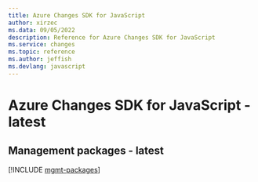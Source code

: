 ```yaml
---
title: Azure Changes SDK for JavaScript
author: xirzec
ms.data: 09/05/2022
description: Reference for Azure Changes SDK for JavaScript
ms.service: changes
ms.topic: reference
ms.author: jeffish
ms.devlang: javascript
---
```

# Azure Changes SDK for JavaScript - latest

## Management packages - latest
[!INCLUDE [mgmt-packages](changes-mgmt-index.md)]
